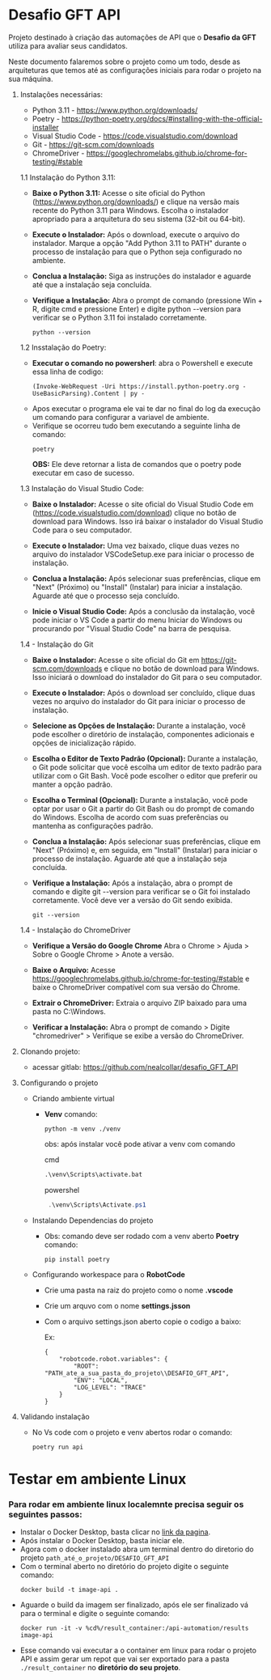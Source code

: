 # Desafio GFT API

Projeto destinado à criação das automações de API que o __Desafio da GFT__ utiliza para avaliar seus candidatos.

Neste documento falaremos sobre o projeto como um todo, desde as arquiteturas que temos até as configurações iniciais para rodar o projeto na sua máquina.

1. Instalações necessárias:
    * Python 3.11 - https://www.python.org/downloads/
    * Poetry - https://python-poetry.org/docs/#installing-with-the-official-installer
    * Visual Studio Code - https://code.visualstudio.com/download
    * Git - https://git-scm.com/downloads
    * ChromeDriver - https://googlechromelabs.github.io/chrome-for-testing/#stable


    1.1 Instalação do Python 3.11:
    * __Baixe o Python 3.11:__ Acesse o site oficial do Python (https://www.python.org/downloads/) e clique na versão mais recente do Python 3.11 para Windows. Escolha o instalador apropriado para a arquitetura do seu sistema (32-bit ou 64-bit).

    * __Execute o Instalador:__ Após o download, execute o arquivo do instalador. Marque a opção "Add Python 3.11 to PATH" durante o processo de instalação para que o Python seja configurado no ambiente.

    * __Conclua a Instalação:__ Siga as instruções do instalador e aguarde até que a instalação seja concluída.

    * __Verifique a Instalação:__ Abra o prompt de comando (pressione Win + R, digite cmd e pressione Enter) e digite python --version para verificar se o Python 3.11 foi instalado corretamente.

        ```
        python --version
        ```


    1.2  Insstalação do Poetry:
    *  __Executar o comando no powersherl__: abra o Powershell e execute essa linha de codigo:
        ```
        (Invoke-WebRequest -Uri https://install.python-poetry.org -UseBasicParsing).Content | py -
        ```
    * Apos executar o programa ele vai te dar no final do log da execução um comando para configurar a variavel de ambiente.
    * Verifique se ocorreu tudo bem executando a seguinte linha de comando:
        ```
        poetry
        ```
        **OBS:** Ele deve retornar a lista de comandos que o poetry pode executar em caso de sucesso.


    1.3 Instalação do Visual Studio Code:
    * __Baixe o Instalador:__ Acesse o site oficial do Visual Studio Code em (https://code.visualstudio.com/download) clique no botão de download para Windows. Isso irá baixar o instalador do Visual Studio Code para o seu computador.

    * __Execute o Instalador:__ Uma vez baixado, clique duas vezes no arquivo do instalador VSCodeSetup.exe para iniciar o processo de instalação.

    * __Conclua a Instalação:__ Após selecionar suas preferências, clique em "Next" (Próximo) ou "Install" (Instalar) para iniciar a instalação. Aguarde até que o processo seja concluído.

    * __Inicie o Visual Studio Code:__ Após a conclusão da instalação, você pode iniciar o VS Code a partir do menu Iniciar do Windows ou procurando por "Visual Studio Code" na barra de pesquisa.


    1.4 - Instalação do Git
    * __Baixe o Instalador:__ Acesse o site oficial do Git em https://git-scm.com/downloads e clique no botão de download para Windows. Isso iniciará o download do instalador do Git para o seu computador.

    * __Execute o Instalador:__ Após o download ser concluído, clique duas vezes no arquivo do instalador do Git para iniciar o processo de instalação.

    * __Selecione as Opções de Instalação:__ Durante a instalação, você pode escolher o diretório de instalação, componentes adicionais e opções de inicialização rápido.

    * __Escolha o Editor de Texto Padrão (Opcional):__ Durante a instalação, o Git pode solicitar que você escolha um editor de texto padrão para utilizar com o Git Bash. Você pode escolher o editor que preferir ou manter a opção padrão.

    * __Escolha o Terminal (Opcional):__ Durante a instalação, você pode optar por usar o Git a partir do Git Bash ou do prompt de comando do Windows. Escolha de acordo com suas preferências ou mantenha as configurações padrão.

    * __Conclua a Instalação:__ Após selecionar suas preferências, clique em "Next" (Próximo) e, em seguida, em "Install" (Instalar) para iniciar o processo de instalação. Aguarde até que a instalação seja concluída.

    * __Verifique a Instalação:__ Após a instalação, abra o prompt de comando e digite git --version para verificar se o Git foi instalado corretamente. Você deve ver a versão do Git sendo exibida.

        ```
        git --version 
        ```


    1.4 - Instalação do ChromeDriver
    * __Verifique a Versão do Google Chrome__ Abra o Chrome > Ajuda > Sobre o Google Chrome > Anote a versão.

    * __Baixe o Arquivo:__ Acesse https://googlechromelabs.github.io/chrome-for-testing/#stable e baixe o ChromeDriver compatível com sua versão do Chrome.

    * __Extrair o ChromeDriver:__ Extraia o arquivo ZIP baixado para uma pasta no C:\Windows.

    * __Verificar a Instalação:__ Abra o prompt de comando > Digite "chromedriver" > Verifique se exibe a versão do ChromeDriver.


2. Clonando projeto:

    * acessar gitlab: https://github.com/nealcollar/desafio_GFT_API


3. Configurando o projeto
    * Criando ambiente virtual
        * __Venv__ comando:
            ```
            python -m venv ./venv
            ```

          obs: após instalar você pode ativar a venv com comando

          cmd
          ~~~cmd
          .\venv\Scripts\activate.bat
          ~~~

          powershel
          ~~~powershell
           .\venv\Scripts\Activate.ps1 
           ~~~

    * Instalando Dependencias do projeto
        * Obs: comando deve ser rodado com a venv aberto
          __Poetry__ comando: 
            ``` 
            pip install poetry 
            ```

    * Configurando workespace para o __RobotCode__
    
      * Crie uma pasta na raiz do projeto como o nome  **.vscode**
      * Crie um arquvo com o nome **settings.jsson**
      * Com o arquivo settings.json aberto copie  o  codigo a baixo:

        Ex: 
        ```
        {
            "robotcode.robot.variables": {
                "ROOT": "PATH_ate_a_sua_pasta_do_projeto\\DESAFIO_GFT_API",
                "ENV": "LOCAL",
                "LOG_LEVEL": "TRACE"
            }
        }
        ```

4. Validando instalação
    * No Vs code com o projeto e venv abertos rodar o comando: 
        ```
        poetry run api
        ```

# Testar em ambiente Linux

### Para rodar em ambiente linux localemnte precisa seguir os seguintes passos:
   * Instalar o Docker Desktop, basta clicar no [link da pagina](https://www.docker.com/products/docker-desktop/).
   * Após instalar o Docker Desktop, basta iniciar ele.
   * Agora com o docker instalado abra um terminal dentro do diretorio do projeto `path_até_o_projeto/DESAFIO_GFT_API`
   * Com o terminal aberto no diretório do projeto digite o seguinte comando:
        ```
        docker build -t image-api .
        ```
   * Aguarde o build da imagem ser finalizado, após ele ser finalizado vá para o terminal e digite o seguinte comando:
        ````
        docker run -it -v %cd%/result_container:/api-automation/results image-api
        ````
   * Esse comando vai executar a o container em linux para rodar o projeto API e assim gerar um repot que vai ser exportado para a pasta
    `./result_container` no **diretório do seu projeto**.